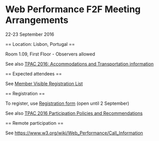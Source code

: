 # Web Performance F2F Meeting Arrangements

22-23 September 2016

== Location: Lisbon, Portugal ==

Room 1.09, First Floor - Observers allowed

See also [TPAC 2016: Accommodations and Transportation information](https://www.w3.org/2016/09/TPAC/Hotels-Transportation.html#accommodations)


== Expected attendees ==

See [Member Visible Registration List](https://www.w3.org/2002/09/wbs/35125/TPAC2016/registrants)

== Registration ==

To register, use [Registration form](https://www.w3.org/2002/09/wbs/35125/TPAC2016/?login) (open until 2 September)

See also [TPAC 2016 Participation Policies and Recommendations](https://www.w3.org/2016/09/TPAC/#Participation)

== Remote participation ==

See https://www.w3.org/wiki/Web_Performance/Call_Information



